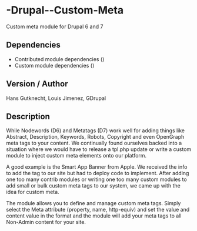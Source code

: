 -Drupal--Custom-Meta
====================

Custom meta module for Drupal 6 and 7

## Dependencies
- Contributed module dependencies ()
- Custom module dependencies ()

## Version / Author
Hans Gutknecht, Louis Jimenez, GDrupal

## Description
While Nodewords (D6) and Metatags (D7) work well for adding things like Abstract, Description, Keywords, Robots, Copyright and even OpenGraph meta tags to your content. We continually found ourselves backed into a situation where we would have to release a tpl.php update or write a custom module to inject custom meta elements onto our platform.

A good example is the Smart App Banner from Apple. We received the info to add the tag to our site but had to deploy code to implement. After adding one too many contrib modules or writing one too many custom modules to add small or bulk custom meta tags to our system, we came up with the idea for custom meta.

The module allows you to define and manage custom meta tags. Simply select the Meta attribute (property, name, http-equiv) and set the value and content value in the format and the module will add your meta tags to all Non-Admin content for your site.
